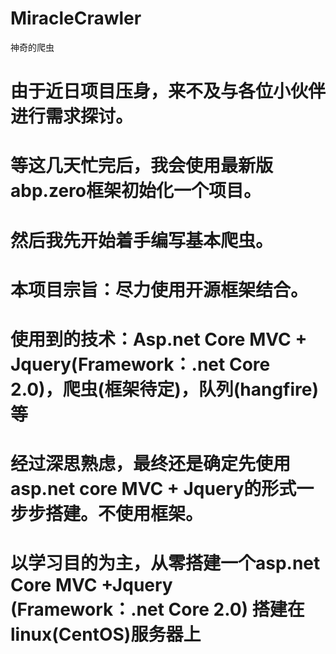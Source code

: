 # MiracleCrawler
神奇的爬虫

# 由于近日项目压身，来不及与各位小伙伴进行需求探讨。
# 等这几天忙完后，我会使用最新版abp.zero框架初始化一个项目。
# 然后我先开始着手编写基本爬虫。
# 本项目宗旨：尽力使用开源框架结合。

# 使用到的技术：Asp.net Core MVC + Jquery(Framework：.net Core 2.0)，爬虫(框架待定)，队列(hangfire)等

# 经过深思熟虑，最终还是确定先使用 asp.net core MVC + Jquery的形式一步步搭建。不使用框架。
# 以学习目的为主，从零搭建一个asp.net Core MVC +Jquery (Framework：.net Core 2.0) 搭建在linux(CentOS)服务器上

